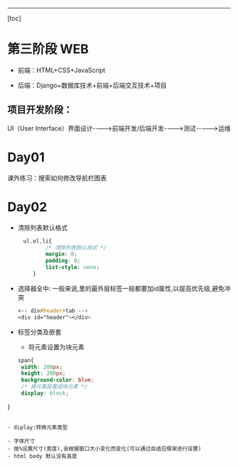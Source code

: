 ---
[toc]


# 第三阶段 WEB

- 前端：HTML+CSS+JavaScript    

- 后端：Django+数据库技术+前端+后端交互技术+项目  



## 项目开发阶段：
UI（User Interface）界面设计---->前端开发/后端开发---->测试----->运维



# Day01
课外练习：搜索如何修改导航栏图表

# Day02
- 清除列表默认格式
```css
     ul,ol,li{
            /* 清除列表默认样式 */
            margin: 0;
            padding: 0;
            list-style: none;
        }
```

- 选择器全中:
	一般来说,<body>里的最外层标签一般都要加id属性,以提高优先级,避免冲突
	
	```css
	<-- div#header+tab -->
	<div id="header"></div>
	```
	
- 标签分类及嵌套
   - 将元素设置为块元素
   ```css
   span{
    width: 200px;
    height: 200px;
    background-color: blue;
    /* 將元素設置成块元素 */
    display: block;
}
   ```
   
   - diplay:转换元素类型

- 字体尺寸
   - 按%设置尺寸(宽度),会根据窗口大小变化而变化(可以通过自适应框架进行设置)
   - html body 默认没有高度
